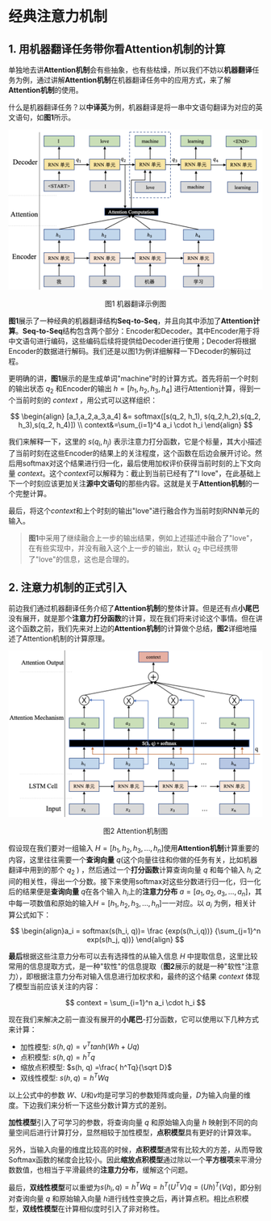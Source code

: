 # 经典注意力机制

## 1. 用机器翻译任务带你看Attention机制的计算

单独地去讲**Attention机制**会有些抽象，也有些枯燥，所以我们不妨以**机器翻译**任务为例，通过讲解**Attention机制**在机器翻译任务中的应用方式，来了解**Attention机制**的使用。

什么是机器翻译任务？以**中译英**为例，机器翻译是将一串中文语句翻译为对应的英文语句，如**图1**所示。

![image (1)](https://raw.githubusercontent.com/1649759610/images_for_blog/master/image%20(1).png)

<center>图1 机器翻译示例图</center>

**图1**展示了一种经典的机器翻译结构**Seq-to-Seq**，并且向其中添加了**Attention计算**。**Seq-to-Seq**结构包含两个部分：Encoder和Decoder。其中Encoder用于将中文语句进行编码，这些编码后续将提供给Decoder进行使用；Decoder将根据Encoder的数据进行解码。我们还是以图1为例详细解释一下Decoder的解码过程。

更明确的讲，**图1**展示的是生成单词"machine"时的计算方式。首先将前一个时刻的输出状态 $q_2$ 和Encoder的输出 $h=[h_1,h_2,h_3,h_4]$ 进行Attention计算，得到一个当前时刻的 $context$ ，用公式可以这样组织：

$$
\begin{align}
[a_1,a_2,a_3,a_4] &= softmax([s(q_2, h_1), s(q_2,h_2),s(q_2, h_3),s(q_2, h_4)]) \\ context&=\sum_{i=1}^4 a_i \cdot h_i
\end{align}
$$

我们来解释一下，这里的 $s(q_i,h_j)$ 表示注意力打分函数，它是个标量，其大小描述了当前时刻在这些Encoder的结果上的关注程度，这个函数在后边会展开讨论。然后用softmax对这个结果进行归一化，最后使用加权评价获得当前时刻的上下文向量 $context$。这个$context$可以解释为：截止到当前已经有了"I love"，在此基础上下一个时刻应该更加关注**源中文语句**的那些内容。这就是关于**Attention机制**的一个完整计算。

最后，将这个$context$和上个时刻的输出"love"进行融合作为当前时刻RNN单元的输入。

> **图1**中采用了继续融合上一步的输出结果，例如上述描述中融合了"love"，在有些实现中，并没有融入这个上一步的输出，默认 $q_2$ 中已经携带了"love"的信息，这也是合理的。‌

## 2. 注意力机制的正式引入

前边我们通过机器翻译任务介绍了**Attention机制**的整体计算。但是还有点**小尾巴**没有展开，就是那个**注意力打分函数**的计算，现在我们将来讨论这个事情。但在讲这个函数之前，我们先来对上边的**Attention机制**的计算做个总结，**图2**详细地描述了Attention机制的计算原理。

![image (2)](https://raw.githubusercontent.com/1649759610/images_for_blog/master/image%20(2).png)

<center>图2 Attention机制图</center>

假设现在我们要对一组输入 $H=[h_1,h_2,h_3,...,h_n]$使用**Attention机制**计算重要的内容，这里往往需要一个**查询向量** $q$(这个向量往往和你做的任务有关，比如机器翻译中用到的那个 $q_2$ ) ，然后通过一个**打分函数**计算查询向量 $q$ 和每个输入 $h_i$ 之间的相关性，得出一个分数。接下来使用softmax对这些分数进行归一化，归一化后的结果便是**查询向量** $q$在各个输入 $h_i$上的**注意力分布** $a=[a_1,a_2,a_3,...,a_n]$，其中每一项数值和原始的输入$H=[h_1,h_2,h_3,...,h_n]$一一对应。以 $a_i$ 为例，相关计算公式如下：

$$
\begin{align}a_i = softmax(s(h_i, q))= \frac {exp(s(h_i,q))} {\sum_{j=1}^n exp(s(h_j, q))} \end{align}
$$

**最后**根据这些注意力分布可以去有选择性的从输入信息 $H$ 中提取信息，这里比较常用的信息提取方式，是一种"软性"的信息提取（**图2**展示的就是一种"软性"注意力），即根据注意力分布对输入信息进行加权求和，最终的这个结果 $context$ 体现了模型当前应该关注的内容：

$$
context = \sum_{i=1}^n a_i \cdot h_i
$$

现在我们来解决之前一直没有展开的**小尾巴**-打分函数，它可以使用以下几种方式来计算：

- 加性模型:          $s(h, q) = v^Ttanh(Wh+Uq)$
- 点积模型:          $s(h, q) = h^Tq$
- 缩放点积模型:  $s(h, q) =\frac{ h^Tq}{\sqrt D}$
- 双线性模型:       $s(h, q) = h^TWq$

以上公式中的参数 $W$、$U$和$v$均是可学习的参数矩阵或向量，$D$为输入向量的维度。下边我们来分析一下这些分数计算方式的差别。

**加性模型**引入了可学习的参数，将查询向量 $q$ 和原始输入向量 $h$ 映射到不同的向量空间后进行计算打分，显然相较于加性模型，**点积模型**具有更好的计算效率。

另外，当输入向量的维度比较高的时候，**点积模型**通常有比较大的方差，从而导致Softmax函数的梯度会比较小。因此**缩放点积模型**通过除以一个**平方根项**来平滑分数数值，也相当于平滑最终的**注意力分布**，缓解这个问题。

最后，**双线性模型**可以重塑为$s(h_i, q) = h^TWq=h^T(U^TV)q=(Uh)^T(Vq)$，即分别对查询向量 $q$ 和原始输入向量 $h$进行线性变换之后，再计算点积。相比点积模型，**双线性模型**在计算相似度时引入了非对称性。
